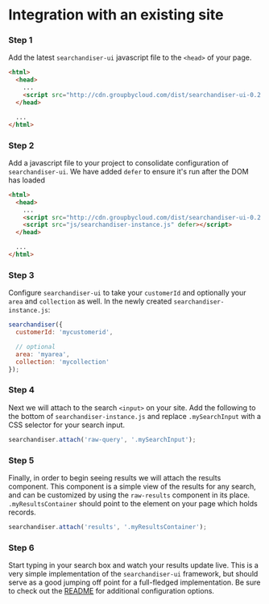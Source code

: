 # Integration with an existing site

### Step 1

Add the latest `searchandiser-ui` javascript file to the `<head>` of your page.

```html
<html>
  <head>
    ...
    <script src="http://cdn.groupbycloud.com/dist/searchandiser-ui-0.2.7.js"></script>
  </head>

  ...
</html>
```

### Step 2

Add a javascript file to your project to consolidate configuration of `searchandiser-ui`.
We have added `defer` to ensure it's run after the DOM has loaded

```html
<html>
  <head>
    ...
    <script src="http://cdn.groupbycloud.com/dist/searchandiser-ui-0.2.7.js"></script>
    <script src="js/searchandiser-instance.js" defer></script>
  </head>

  ...
</html>
```

### Step 3

Configure `searchandiser-ui` to take your `customerId` and optionally your
`area` and `collection` as well. In the newly created `searchandiser-instance.js`:

```js
searchandiser({
  customerId: 'mycustomerid',

  // optional
  area: 'myarea',
  collection: 'mycollection'
});
```

### Step 4

Next we will attach to the search `<input>` on your site. Add the following to
the bottom of `searchandiser-instance.js` and replace `.mySearchInput` with a
CSS selector for your search input.

```js
searchandiser.attach('raw-query', '.mySearchInput');
```

### Step 5

Finally, in order to begin seeing results we will attach the results component.
This component is a simple view of the results for any search, and can be
customized by using the `raw-results` component in its place. `.myResultsContainer`
should point to the element on your page which holds records.

```js
searchandiser.attach('results', '.myResultsContainer');
```

### Step 6

Start typing in your search box and watch your results update live. This is a
very simple implementation of the `searchandiser-ui` framework, but should serve
as a good jumping off point for a full-fledged implementation. Be sure to check
out the [README](../README.md) for additional configuration options.
